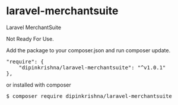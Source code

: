 # laravel-merchantsuite
Laravel MerchantSuite

Not Ready For Use.

Add the package to your composer.json and run composer update.

<pre>
"require": {
    "dipinkrishna/laravel-merchantsuite": "^v1.0.1"
},
</pre>
or installed with composer
<pre>
$ composer require dipinkrishna/laravel-merchantsuite
</pre>